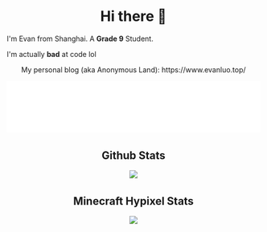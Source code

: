<h1 align="center">Hi there 👋</h1>

I'm Evan from Shanghai. A **Grade 9** Student. 

I'm actually **bad** at code lol
  
</p>

<p align="center"> 
My personal blog (aka Anonymous Land): https://www.evanluo.top/
</p>

<p align="center"> 
<img src="https://raw.githubusercontent.com/EvanNotFound/EvanNotFound/main/AnonLand_svg_white_96px.svg">
</p>



<h2 align="center">Github Stats</h1>

<p align="center"> 
  <img src="https://github-readme-stats.vercel.app/api?username=evannotfound&show_icons=true&theme=algolia&hide_border=1)](https://github.com/anuraghazra/github-readme-stats">
</p>

<h2 align="center">Minecraft Hypixel Stats</h1>

<p align="center"> 
  <img src="https://hypixel.paniek.de/signature/9056c9b7f68e4382b3387bb8d90b5e6f/general-tooltip">
</p>

